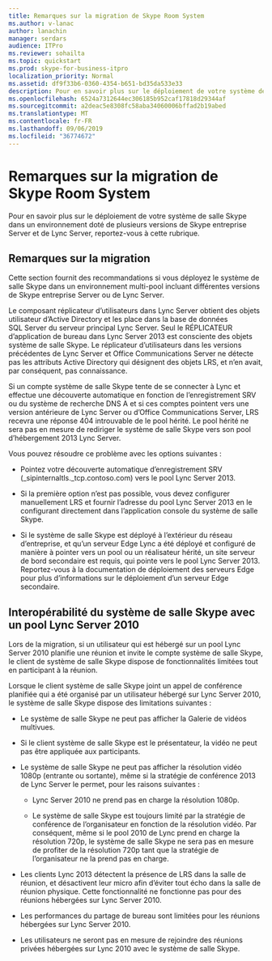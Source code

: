 ```yaml
---
title: Remarques sur la migration de Skype Room System
ms.author: v-lanac
author: lanachin
manager: serdars
audience: ITPro
ms.reviewer: sohailta
ms.topic: quickstart
ms.prod: skype-for-business-itpro
localization_priority: Normal
ms.assetid: df9f33b6-0360-4354-b651-bd35da533e33
description: Pour en savoir plus sur le déploiement de votre système de salle Skype dans un environnement doté de plusieurs versions de Skype entreprise Server et de Lync Server, reportez-vous à cette rubrique.
ms.openlocfilehash: 6524a7312644ec306185b952caf17818d29344af
ms.sourcegitcommit: a2deac5e8308fc58aba34060006bffad2b19abed
ms.translationtype: MT
ms.contentlocale: fr-FR
ms.lasthandoff: 09/06/2019
ms.locfileid: "36774672"
---
```

# <a name="skype-room-system-migration-considerations"></a>Remarques sur la migration de Skype Room System
 
Pour en savoir plus sur le déploiement de votre système de salle Skype dans un environnement doté de plusieurs versions de Skype entreprise Server et de Lync Server, reportez-vous à cette rubrique.
  
## <a name="migration-considerations"></a>Remarques sur la migration

Cette section fournit des recommandations si vous déployez le système de salle Skype dans un environnement multi-pool incluant différentes versions de Skype entreprise Server ou de Lync Server. 
  
Le composant réplicateur d’utilisateurs dans Lync Server obtient des objets utilisateur d’Active Directory et les place dans la base de données SQL Server du serveur principal Lync Server. Seul le RÉPLICATEUR d’application de bureau dans Lync Server 2013 est consciente des objets système de salle Skype. Le réplicateur d’utilisateurs dans les versions précédentes de Lync Server et Office Communications Server ne détecte pas les attributs Active Directory qui désignent des objets LRS, et n’en avait, par conséquent, pas connaissance. 
  
Si un compte système de salle Skype tente de se connecter à Lync et effectue une découverte automatique en fonction de l’enregistrement SRV ou du système de recherche DNS A et si ces comptes pointent vers une version antérieure de Lync Server ou d’Office Communications Server, LRS recevra une réponse 404 introuvable de  le pool hérité. Le pool hérité ne sera pas en mesure de rediriger le système de salle Skype vers son pool d’hébergement 2013 Lync Server. 
  
Vous pouvez résoudre ce problème avec les options suivantes : 
  
- Pointez votre découverte automatique d’enregistrement SRV (_sipinternaltls._tcp.contoso.com) vers le pool Lync Server 2013.
    
- Si la première option n’est pas possible, vous devez configurer manuellement LRS et fournir l’adresse du pool Lync Server 2013 en le configurant directement dans l’application console du système de salle Skype. 
    
- Si le système de salle Skype est déployé à l’extérieur du réseau d’entreprise, et qu’un serveur Edge Lync a été déployé et configuré de manière à pointer vers un pool ou un réalisateur hérité, un site serveur de bord secondaire est requis, qui pointe vers le pool Lync Server 2013. Reportez-vous à la documentation de déploiement des serveurs Edge pour plus d’informations sur le déploiement d’un serveur Edge secondaire. 
    
## <a name="skype-room-system-interoperability-with-a-lync-server-2010-pool"></a>Interopérabilité du système de salle Skype avec un pool Lync Server 2010

Lors de la migration, si un utilisateur qui est hébergé sur un pool Lync Server 2010 planifie une réunion et invite le compte système de salle Skype, le client de système de salle Skype dispose de fonctionnalités limitées tout en participant à la réunion. 
  
Lorsque le client système de salle Skype joint un appel de conférence planifiée qui a été organisé par un utilisateur hébergé sur Lync Server 2010, le système de salle Skype dispose des limitations suivantes : 
  
- Le système de salle Skype ne peut pas afficher la Galerie de vidéos multivues.
    
- Si le client système de salle Skype est le présentateur, la vidéo ne peut pas être appliquée aux participants.
    
- Le système de salle Skype ne peut pas afficher la résolution vidéo 1080p (entrante ou sortante), même si la stratégie de conférence 2013 de Lync Server le permet, pour les raisons suivantes : 
    
  - Lync Server 2010 ne prend pas en charge la résolution 1080p.
    
  - Le système de salle Skype est toujours limité par la stratégie de conférence de l’organisateur en fonction de la résolution vidéo. Par conséquent, même si le pool 2010 de Lync prend en charge la résolution 720p, le système de salle Skype ne sera pas en mesure de profiter de la résolution 720p tant que la stratégie de l’organisateur ne la prend pas en charge. 
    
- Les clients Lync 2013 détectent la présence de LRS dans la salle de réunion, et désactivent leur micro afin d’éviter tout écho dans la salle de réunion physique. Cette fonctionnalité ne fonctionne pas pour des réunions hébergées sur Lync Server 2010.
    
- Les performances du partage de bureau sont limitées pour les réunions hébergées sur Lync Server 2010.
    
- Les utilisateurs ne seront pas en mesure de rejoindre des réunions privées hébergées sur Lync 2010 avec le système de salle Skype.
    

